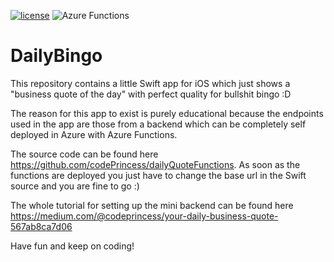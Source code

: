 [![license](https://img.shields.io/github/license/mashape/apistatus.svg?maxAge=2592000)]() <img src="https://img.shields.io/badge/azure-functions-ffba1c.svg" alt="Azure Functions" /> 

# DailyBingo

This repository contains a little Swift app for iOS which just shows a "business quote of the day" with perfect quality for bullshit bingo :D

The reason for this app to exist is purely educational because the endpoints used in the app are those from a backend which can be completely self deployed in Azure with Azure Functions. 

The source code can be found here https://github.com/codePrincess/dailyQuoteFunctions. As soon as the functions are deployed you just have to change the base url in the Swift source and you are fine to go :)

The whole tutorial for setting up the mini backend can be found here https://medium.com/@codeprincess/your-daily-business-quote-567ab8ca7d06

Have fun and keep on coding!
